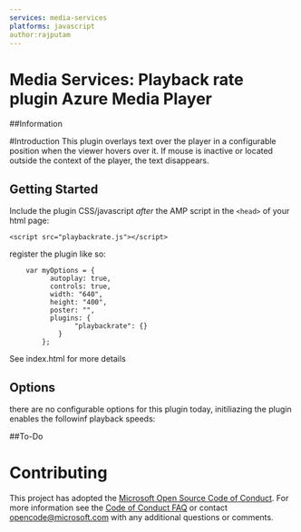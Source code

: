 ```yaml
---
services: media-services
platforms: javascript
author:rajputam
---
```

# Media Services: Playback rate plugin Azure Media Player


##Information

#Introduction
This plugin overlays text over the player in a configurable position when the viewer hovers over it. If mouse is inactive or located outside the context of the player, the text disappears. 

## Getting Started
Include the plugin CSS/javascript *after* the AMP script in the `<head>` of your html page:


```<script src="playbackrate.js"></script>```

register the plugin like so:

``` 
    var myOptions = {         
          autoplay: true,         
          controls: true,         
          width: "640",            
          height: "400",            
          poster: "",            
          plugins: {        
                "playbackrate": {}                
            }            
        };  
 ```
See index.html for more details
## Options
there are no configurable options for this plugin today, initiliazing the plugin enables the followinf playback speeds: 


##To-Do


# Contributing

This project has adopted the [Microsoft Open Source Code of Conduct](https://opensource.microsoft.com/codeofconduct/). For more information see the [Code of Conduct FAQ](https://opensource.microsoft.com/codeofconduct/faq/) or contact [opencode@microsoft.com](mailto:opencode@microsoft.com) with any additional questions or comments.
